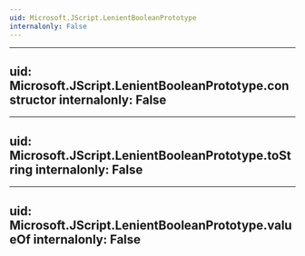 ```yaml
---
uid: Microsoft.JScript.LenientBooleanPrototype
internalonly: False
---
```


---
uid: Microsoft.JScript.LenientBooleanPrototype.constructor
internalonly: False
---

---
uid: Microsoft.JScript.LenientBooleanPrototype.toString
internalonly: False
---

---
uid: Microsoft.JScript.LenientBooleanPrototype.valueOf
internalonly: False
---
